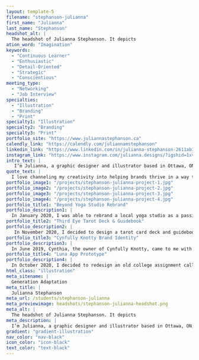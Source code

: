 ```yaml
---
layout: template-5
filename: "stephanson-julianna" 
first_name: "Julianna"
last_name: "Stephanson"
headshot_alt: |
  The headshot of Julianna Stephanson. It depicts
ation_word: "Imagination"
keywords:
  - "Continuous Learner"
  - "Enthusiastic"
  - "Detail-Oriented"
  - "Strategic"
  - "Conscientious"
meeting_type:
  - "Networking"
  - "Job Interview"
specialties:
  - "Illustration"
  - "Branding"
  - "Print"
specialty1: "Illustration"
specialty2: "Branding"
specialty3: "Print"
portfolio_site: "https://www.juliannastephanson.ca"
calendly_link: "https://calendly.com/juliannamstephanson"
linkedin_link: "https://www.linkedin.com/in/julianna-stephanson-2611ab1b8/"
instagram_link: "https://www.instagram.com/julianna.designs/?igshid=1xv3h7b7ihnut"
intro_text: |
   I’m Julianna, a graphic designer and illustrator based in Ottawa, ON, Canada. I specialize in illustration, brand identity, editorial, packaging, and digital design.
quote_text: |
  I love channeling my creativity into helping brands thrive in a way that represents their values and vision.
portfolio_image1: "/projects/stephanson-julianna-project-1.jpg"
portfolio_image2: "/projects/stephanson-julianna-project-2.jpg"
portfolio_image3: "/projects/stephanson-julianna-project-3.jpg"
portfolio_image4: "/projects/stephanson-julianna-project-4.jpg"
portfolio_title1: "Beyond Yoga Studio Rebrand"
portfolio_description1: |
  In January 2020, I was able to rebrand a local yoga studio as a passion project. I really wanted to freshen up the overall brand in order to attract a larger audience. This project involved brand identity design and print collateral.
portfolio_title2: "Third Eye Tarot Deck & Guidebook"
portfolio_description2: |
   In November 2020, I decided to design a tarot card deck and guidebook in order to showcase my illustrations and designs together. This project involved illustration, print layout, and brand identity design.
portfolio_title3: "Cynfully Knotty Brand Identity"
portfolio_description3: |
  In June 2019, Cynthia, the owner of Cynfully Knotty, came to me with the desire to brand her business. Cynfully Knotty is a small local brand that provides macramé creations. This project involved brand identity design, social media and print collateral. 
portfolio_title4: "Luna App Prototype"
portfolio_description4: |
  In October 2020, I decided to redesign an old college assignment called the Luna App Prototype. Luna is a period and ovulation tracker app for anyone with a menstrual cycle. This project involved logo design, UI design and an app prototype.
html_class: "illustration"
meta_sitename: |
  Generation Adaptation
meta_title: |
  Julianna Stephanson
meta_url: /students/stephanson-julianna
meta_previewimage: headshots/stephanson-julianna-headshot.png
meta_alt: |
  The headshot of Julianna Stephanson. It depicts
meta_description: |
  I’m Julianna, a graphic designer and illustrator based in Ottawa, ON, Canada. I specialize in illustration, brand identity, editorial, packaging, and digital design.
gradient: "gradient-illustration"
nav_color: "nav-black"
icon_color: "icon-black"
text_color: "text-black"
---
```


